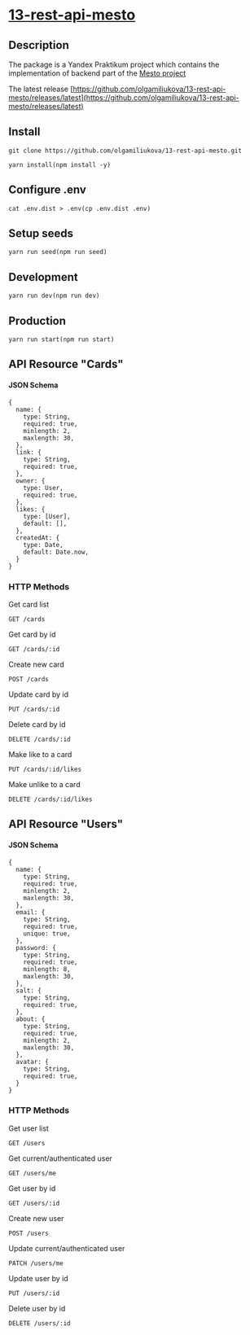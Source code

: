 # [13-rest-api-mesto](https://olgamiliukova.github.io/13-rest-api-mesto/)

## Description
The package is a Yandex Praktikum project which contains the implementation of backend part of the [Mesto project](https://olgamiliukova.github.io/11-web-app-infrastructure/)

The latest release [https://github.com/olgamiliukova/13-rest-api-mesto/releases/latest](https://github.com/olgamiliukova/13-rest-api-mesto/releases/latest)

## Install
```
git clone https://github.com/olgamiliukova/13-rest-api-mesto.git
```
```
yarn install(npm install -y)
```
## Configure .env
```
cat .env.dist > .env(cp .env.dist .env)
```
## Setup seeds 
```
yarn run seed(npm run seed)
```
## Development
```
yarn run dev(npm run dev)
```
## Production
```
yarn run start(npm run start)
```
## API Resource "Cards"
#### JSON Schema
```
{
  name: {
    type: String,
    required: true,
    minlength: 2,
    maxlength: 30,
  },
  link: {
    type: String,
    required: true,
  },
  owner: {
    type: User,
    required: true,
  },
  likes: {
    type: [User],
    default: [],
  },
  createdAt: {
    type: Date,
    default: Date.now,
  }
}
```
### HTTP Methods
Get card list
```
GET /cards
```
Get card by id
```
GET /cards/:id
```
Create new card
```
POST /cards
```
Update card by id
```
PUT /cards/:id
```
Delete card by id
```
DELETE /cards/:id
```
Make like to a card
```
PUT /cards/:id/likes
```
Make unlike to a card
```
DELETE /cards/:id/likes
```
## API Resource "Users"
#### JSON Schema
```
{
  name: {
    type: String,
    required: true,
    minlength: 2,
    maxlength: 30,
  },
  email: {
    type: String,
    required: true,
    unique: true,
  },
  password: {
    type: String,
    required: true,
    minlength: 8,
    maxlength: 30,
  },
  salt: {
    type: String,
    required: true,
  },
  about: {
    type: String,
    required: true,
    minlength: 2,
    maxlength: 30,
  },
  avatar: {
    type: String,
    required: true,
  }
}
```
### HTTP Methods
Get user list
```
GET /users
```
Get current/authenticated user
```
GET /users/me
```
Get user by id
```
GET /users/:id
```
Create new user
```
POST /users
```
Update current/authenticated user
```
PATCH /users/me
```
Update user by id
```
PUT /users/:id
```
Delete user by id
```
DELETE /users/:id
```
